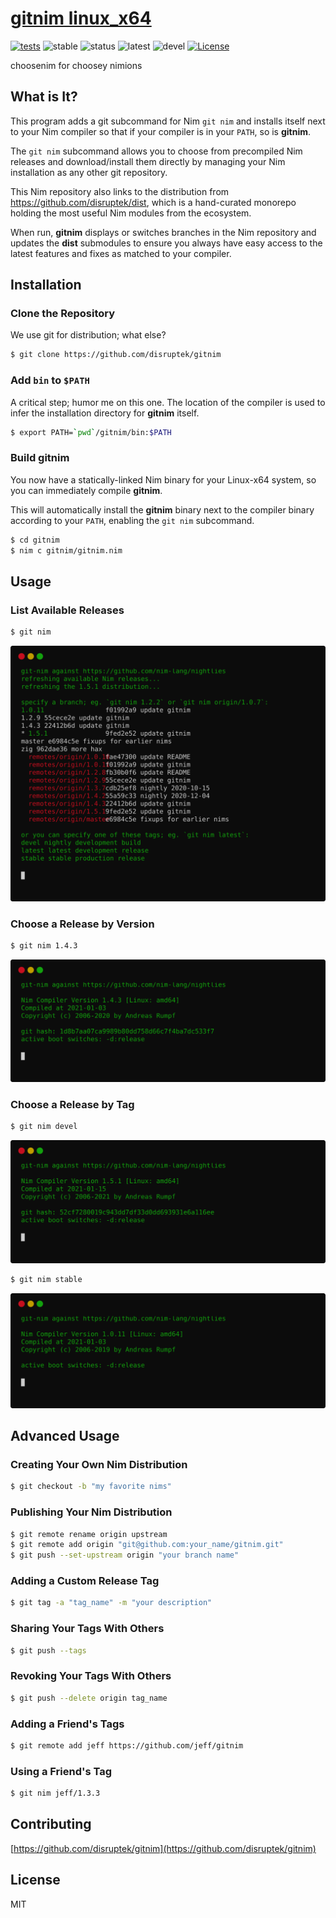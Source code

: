 # [gitnim linux_x64](https://gitnim.com/)

[![tests](https://github.com/disruptek/gitnim/workflows/CI/badge.svg?branch=master)](https://github.com/disruptek/gitnim/actions?query=workflow%3ACI)
![stable](https://img.shields.io/badge/nim-1.0.10%2B-informational?style=flat&logo=nim)
![status](https://img.shields.io/badge/nim-1.2.9%2B-informational?style=flat&logo=nim)
![latest](https://img.shields.io/badge/nim-1.4.3%2B-informational?style=flat&logo=nim)
![devel](https://img.shields.io/badge/nim-1.5.1%2B-informational?style=flat&logo=nim)
[![License](https://img.shields.io/badge/license-MIT-brightgreen)](#license)

choosenim for choosey nimions

## What is It?

This program adds a git subcommand for Nim `git nim` and installs itself
next to your Nim compiler so that if your compiler is in your `PATH`, so is
**gitnim**.

The `git nim` subcommand allows you to choose from precompiled Nim releases and
download/install them directly by managing your Nim installation as any other
git repository.

This Nim repository also links to the distribution from
https://github.com/disruptek/dist, which is a hand-curated monorepo holding the
most useful Nim modules from the ecosystem.

When run, **gitnim** displays or switches branches in the Nim repository and
updates the **dist** submodules to ensure you always have easy access to the
latest features and fixes as matched to your compiler.

## Installation

### Clone the Repository

We use git for distribution; what else?

```bash
$ git clone https://github.com/disruptek/gitnim
```

### Add `bin` to `$PATH`

A critical step; humor me on this one. The location of the compiler is used to
infer the installation directory for **gitnim** itself.

```bash
$ export PATH=`pwd`/gitnim/bin:$PATH
```

### Build **gitnim**

You now have a statically-linked Nim binary for your Linux-x64 system, so
you can immediately compile **gitnim**.

This will automatically install the **gitnim** binary next to the compiler
binary according to your `PATH`, enabling the `git nim` subcommand.

```bash
$ cd gitnim
$ nim c gitnim/gitnim.nim
```

## Usage

### List Available Releases

```bash
$ git nim
```
![git nim](https://github.com/disruptek/gitnim/raw/master/docs/gitnim.svg "git nim")

### Choose a Release by Version

```bash
$ git nim 1.4.3
```
![git nim 1.4.3](https://github.com/disruptek/gitnim/raw/master/docs/gitnim143.svg "git nim 1.4.3")

### Choose a Release by Tag
```bash
$ git nim devel
```
![git nim devel](https://github.com/disruptek/gitnim/raw/master/docs/gitnimdevel.svg "git nim devel")

```bash
$ git nim stable
```
![git nim stable](https://github.com/disruptek/gitnim/raw/master/docs/gitnimstable.svg "git nim stable")

## Advanced Usage

### Creating Your Own Nim Distribution
```bash
$ git checkout -b "my favorite nims"
```

### Publishing Your Nim Distribution
```bash
$ git remote rename origin upstream
$ git remote add origin "git@github.com:your_name/gitnim.git"
$ git push --set-upstream origin "your branch name"
```

### Adding a Custom Release Tag
```bash
$ git tag -a "tag_name" -m "your description"
```

### Sharing Your Tags With Others
```bash
$ git push --tags
```

### Revoking Your Tags With Others
```bash
$ git push --delete origin tag_name
```

### Adding a Friend's Tags
```bash
$ git remote add jeff https://github.com/jeff/gitnim
```

### Using a Friend's Tag
```bash
$ git nim jeff/1.3.3
```

## Contributing

[https://github.com/disruptek/gitnim](https://github.com/disruptek/gitnim)

## License
MIT
